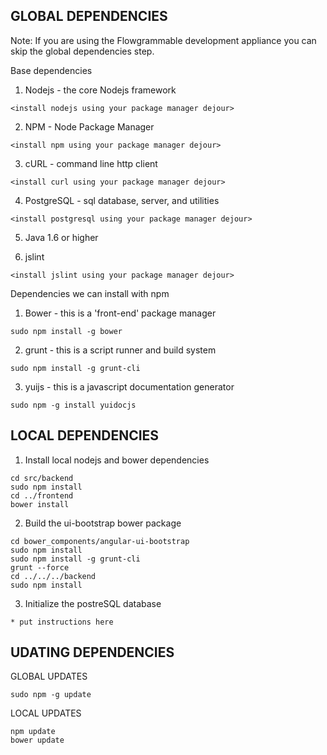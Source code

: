 GLOBAL DEPENDENCIES
--------------------

  Note: If you are using the Flowgrammable development appliance you can skip 
  the global dependencies step. 

  Base dependencies
  
  1) Nodejs - the core Nodejs framework

    <install nodejs using your package manager dejour>

  2) NPM - Node Package Manager

    <install npm using your package manager dejour>

  3) cURL - command line http client

    <install curl using your package manager dejour>

  4) PostgreSQL - sql database, server, and utilities

    <install postgresql using your package manager dejour>

  5) Java 1.6 or higher

  6) jslint

    <install jslint using your package manager dejour>

  Dependencies we can install with npm

  1) Bower - this is a 'front-end' package manager
  
    sudo npm install -g bower

  2) grunt - this is a script runner and build system

    sudo npm install -g grunt-cli

  3) yuijs - this is a javascript documentation generator

    sudo npm -g install yuidocjs

LOCAL DEPENDENCIES
------------------

  1) Install local nodejs and bower dependencies

    cd src/backend
    sudo npm install
    cd ../frontend
    bower install

  2) Build the ui-bootstrap bower package

    cd bower_components/angular-ui-bootstrap
    sudo npm install
    sudo npm install -g grunt-cli
    grunt --force
    cd ../../../backend
    sudo npm install

  3) Initialize the postreSQL database

    * put instructions here

UDATING DEPENDENCIES
---------------------

  GLOBAL UPDATES

    sudo npm -g update

  LOCAL UPDATES

    npm update
    bower update

